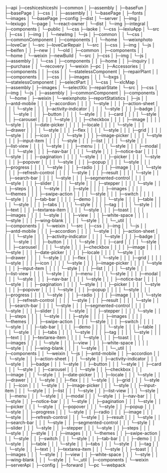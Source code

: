 ﻿
├─api
├─ceshiceshiceshi
├─common
│  ├─assembly
│  ├─baseFun
│  ├─basePage
│  ├─css
│  │  ├─assembly
│  │  └─basePage
│  ├─fonts
│  └─images
│      └─basePage
├─config
├─dist
│  └─server
│      ├─img
│      └─lexiugo
│          └─page
│              └─react-owner
│                  └─dist
│                      └─img
├─integral
│  ├─components
│  └─public
│      └─css
├─laoke
│  └─css
├─lexiuApp
│  └─src
│      ├─css
│      ├─img
│      │  └─newImg
│      └─js
│          ├─common
│          │  └─css
│          ├─commonComponent
│          ├─components
│          │  └─home
│          └─weixnphoto
├─loveCar
│  └─src
├─loveCarRepair
│  └─src
│      ├─css
│      ├─img
│      └─js
│          ├─beifen
│          │  ├─new
│          │  └─old
│          ├─common
│          ├─components
│          │  └─home
│          └─weixin
├─newBuild
│  └─src
│      ├─css
│      ├─img
│      └─js
│          ├─assembly
│          │  └─css
│          ├─components
│          │  ├─home
│          │  ├─inquiry
│          │  ├─purchase
│          │  └─recovery
│          └─weixin
├─pc
│  ├─Accessories
│  │  ├─components
│  │  ├─css
│  │  └─statelessComponent
│  ├─repairPlant
│  │  ├─components
│  │  ├─css
│  │  ├─images
│  │  │  └─bxgs
│  │  └─statelessComponent
│  ├─selectPart
│  │  └─css
│  └─xlcMap
│      ├─assembly
│      ├─images
│      └─selectXlc
├─repairState
│  └─src
│      ├─css
│      ├─img
│      └─js
│          ├─assembly
│          ├─commonComponent
│          ├─components
│          │  └─home
│          ├─weixin
│          └─weixnphoto
├─reportStatistics
│  ├─js
│  │  ├─antd-mobile
│  │  │  ├─accordion
│  │  │  │  └─style
│  │  │  ├─action-sheet
│  │  │  │  └─style
│  │  │  ├─activity-indicator
│  │  │  │  └─style
│  │  │  ├─badge
│  │  │  │  └─style
│  │  │  ├─button
│  │  │  │  └─style
│  │  │  ├─card
│  │  │  │  └─style
│  │  │  ├─carousel
│  │  │  │  └─style
│  │  │  ├─checkbox
│  │  │  │  ├─image
│  │  │  │  └─style
│  │  │  ├─date-picker
│  │  │  │  ├─locale
│  │  │  │  └─style
│  │  │  ├─drawer
│  │  │  │  └─style
│  │  │  ├─flex
│  │  │  │  └─style
│  │  │  ├─grid
│  │  │  │  └─style
│  │  │  ├─icon
│  │  │  │  └─style
│  │  │  ├─image-picker
│  │  │  │  └─style
│  │  │  ├─input-item
│  │  │  │  └─style
│  │  │  ├─list
│  │  │  │  └─style
│  │  │  ├─list-view
│  │  │  │  └─style
│  │  │  ├─menu
│  │  │  │  └─style
│  │  │  ├─modal
│  │  │  │  └─style
│  │  │  ├─nav-bar
│  │  │  │  └─style
│  │  │  ├─notice-bar
│  │  │  │  └─style
│  │  │  ├─pagination
│  │  │  │  └─style
│  │  │  ├─picker
│  │  │  │  └─style
│  │  │  ├─popover
│  │  │  │  └─style
│  │  │  ├─popup
│  │  │  │  └─style
│  │  │  ├─progress
│  │  │  │  └─style
│  │  │  ├─radio
│  │  │  │  ├─image
│  │  │  │  └─style
│  │  │  ├─refresh-control
│  │  │  │  └─style
│  │  │  ├─result
│  │  │  │  └─style
│  │  │  ├─search-bar
│  │  │  │  └─style
│  │  │  ├─segmented-control
│  │  │  │  └─style
│  │  │  ├─slider
│  │  │  │  └─style
│  │  │  ├─stepper
│  │  │  │  └─style
│  │  │  ├─steps
│  │  │  │  └─style
│  │  │  ├─style
│  │  │  │  ├─images
│  │  │  │  └─themes
│  │  │  ├─swipe-action
│  │  │  │  └─style
│  │  │  ├─switch
│  │  │  │  └─style
│  │  │  ├─tab-bar
│  │  │  │  ├─demo
│  │  │  │  └─style
│  │  │  ├─table
│  │  │  │  └─style
│  │  │  ├─tabs
│  │  │  │  └─style
│  │  │  ├─tag
│  │  │  │  └─style
│  │  │  ├─text
│  │  │  ├─textarea-item
│  │  │  │  └─style
│  │  │  ├─toast
│  │  │  │  ├─images
│  │  │  │  └─style
│  │  │  ├─view
│  │  │  ├─white-space
│  │  │  │  └─style
│  │  │  ├─wing-blank
│  │  │  │  └─style
│  │  │  └─_util
│  │  ├─components
│  │  └─weixin
│  └─src
│      ├─css
│      ├─img
│      │  └─js
│      │      ├─antd-mobile
│      │      │  ├─accordion
│      │      │  │  └─style
│      │      │  ├─action-sheet
│      │      │  │  └─style
│      │      │  ├─activity-indicator
│      │      │  │  └─style
│      │      │  ├─badge
│      │      │  │  └─style
│      │      │  ├─button
│      │      │  │  └─style
│      │      │  ├─card
│      │      │  │  └─style
│      │      │  ├─carousel
│      │      │  │  └─style
│      │      │  ├─checkbox
│      │      │  │  ├─image
│      │      │  │  └─style
│      │      │  ├─date-picker
│      │      │  │  ├─locale
│      │      │  │  └─style
│      │      │  ├─drawer
│      │      │  │  └─style
│      │      │  ├─flex
│      │      │  │  └─style
│      │      │  ├─grid
│      │      │  │  └─style
│      │      │  ├─icon
│      │      │  │  └─style
│      │      │  ├─image-picker
│      │      │  │  └─style
│      │      │  ├─input-item
│      │      │  │  └─style
│      │      │  ├─list
│      │      │  │  └─style
│      │      │  ├─list-view
│      │      │  │  └─style
│      │      │  ├─menu
│      │      │  │  └─style
│      │      │  ├─modal
│      │      │  │  └─style
│      │      │  ├─nav-bar
│      │      │  │  └─style
│      │      │  ├─notice-bar
│      │      │  │  └─style
│      │      │  ├─pagination
│      │      │  │  └─style
│      │      │  ├─picker
│      │      │  │  └─style
│      │      │  ├─popover
│      │      │  │  └─style
│      │      │  ├─popup
│      │      │  │  └─style
│      │      │  ├─progress
│      │      │  │  └─style
│      │      │  ├─radio
│      │      │  │  ├─image
│      │      │  │  └─style
│      │      │  ├─refresh-control
│      │      │  │  └─style
│      │      │  ├─result
│      │      │  │  └─style
│      │      │  ├─search-bar
│      │      │  │  └─style
│      │      │  ├─segmented-control
│      │      │  │  └─style
│      │      │  ├─slider
│      │      │  │  └─style
│      │      │  ├─stepper
│      │      │  │  └─style
│      │      │  ├─steps
│      │      │  │  └─style
│      │      │  ├─style
│      │      │  │  ├─images
│      │      │  │  └─themes
│      │      │  ├─swipe-action
│      │      │  │  └─style
│      │      │  ├─switch
│      │      │  │  └─style
│      │      │  ├─tab-bar
│      │      │  │  ├─demo
│      │      │  │  └─style
│      │      │  ├─table
│      │      │  │  └─style
│      │      │  ├─tabs
│      │      │  │  └─style
│      │      │  ├─tag
│      │      │  │  └─style
│      │      │  ├─text
│      │      │  ├─textarea-item
│      │      │  │  └─style
│      │      │  ├─toast
│      │      │  │  ├─images
│      │      │  │  └─style
│      │      │  ├─view
│      │      │  ├─white-space
│      │      │  │  └─style
│      │      │  ├─wing-blank
│      │      │  │  └─style
│      │      │  └─_util
│      │      ├─components
│      │      └─weixin
│      └─js
│          ├─antd-mobile
│          │  ├─accordion
│          │  │  └─style
│          │  ├─action-sheet
│          │  │  └─style
│          │  ├─activity-indicator
│          │  │  └─style
│          │  ├─badge
│          │  │  └─style
│          │  ├─button
│          │  │  └─style
│          │  ├─card
│          │  │  └─style
│          │  ├─carousel
│          │  │  └─style
│          │  ├─checkbox
│          │  │  ├─image
│          │  │  └─style
│          │  ├─date-picker
│          │  │  ├─locale
│          │  │  └─style
│          │  ├─drawer
│          │  │  └─style
│          │  ├─flex
│          │  │  └─style
│          │  ├─grid
│          │  │  └─style
│          │  ├─icon
│          │  │  └─style
│          │  ├─image-picker
│          │  │  └─style
│          │  ├─input-item
│          │  │  └─style
│          │  ├─list
│          │  │  └─style
│          │  ├─list-view
│          │  │  └─style
│          │  ├─menu
│          │  │  └─style
│          │  ├─modal
│          │  │  └─style
│          │  ├─nav-bar
│          │  │  └─style
│          │  ├─notice-bar
│          │  │  └─style
│          │  ├─pagination
│          │  │  └─style
│          │  ├─picker
│          │  │  └─style
│          │  ├─popover
│          │  │  └─style
│          │  ├─popup
│          │  │  └─style
│          │  ├─progress
│          │  │  └─style
│          │  ├─radio
│          │  │  ├─image
│          │  │  └─style
│          │  ├─refresh-control
│          │  │  └─style
│          │  ├─result
│          │  │  └─style
│          │  ├─search-bar
│          │  │  └─style
│          │  ├─segmented-control
│          │  │  └─style
│          │  ├─slider
│          │  │  └─style
│          │  ├─stepper
│          │  │  └─style
│          │  ├─steps
│          │  │  └─style
│          │  ├─style
│          │  │  ├─images
│          │  │  └─themes
│          │  ├─swipe-action
│          │  │  └─style
│          │  ├─switch
│          │  │  └─style
│          │  ├─tab-bar
│          │  │  ├─demo
│          │  │  └─style
│          │  ├─table
│          │  │  └─style
│          │  ├─tabs
│          │  │  └─style
│          │  ├─tag
│          │  │  └─style
│          │  ├─text
│          │  ├─textarea-item
│          │  │  └─style
│          │  ├─toast
│          │  │  ├─images
│          │  │  └─style
│          │  ├─view
│          │  ├─white-space
│          │  │  └─style
│          │  ├─wing-blank
│          │  │  └─style
│          │  └─_util
│          ├─components
│          └─weixin
├─serverApi
│  ├─config
│  ├─forward
│  └─pc
└─webpack